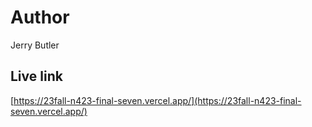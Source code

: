 # Author

Jerry Butler

## Live link

[https://23fall-n423-final-seven.vercel.app/](https://23fall-n423-final-seven.vercel.app/)

